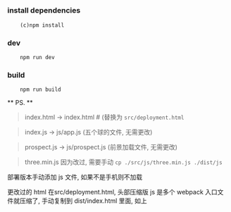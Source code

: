 ##

### install dependencies

```
    (c)npm install
```

### dev

```
    npm run dev
```

### build

```
    npm run build
```

** PS. **
> index.html -> index.html # (替换为 `src/deployment.html`

> index.js -> js/app.js (五个球的文件, 无需更改)

> prospect.js -> js/prospect.js (前景加载文件, 无需更改)

> three.min.js 因为改过, 需要手动 `cp ./src/js/three.min.js ./dist/js`



部署版本手动添加 js 文件, 如果不是手机则不加载

更改过的 html 在src/deployment.html, 头部压缩版 js 是多个 webpack 入口文件就压缩了, 手动复制到 dist/index.html 里面, 如上